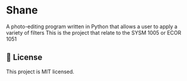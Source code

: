 # Shane
A photo-editing program written in Python that allows a user to apply a variety of filters 
This is the project that relate to the SYSM 1005 or ECOR 1051

## 📝 License
This project is MIT licensed.

